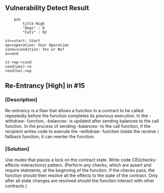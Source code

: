 ## Vulnerability Detect Result

```mermaid
    pie
        title High
        "Dogs" : 8
        "Cats" : 92
```

```flow
st=>start: Start
op=>operation: Your Operation
cond=>condition: Yes or No?
e=>end

st->op->cond
cond(yes)->e
cond(no)->op
```

## Re-Entrancy [High] in #15


### [Description]
Re-entrancy is a flaw that allows a function in a contract to be called repeatedly before the function completes its previous execution.
In the -withdraw- function, -balances- is updated after sending balances to the call function.
In the process of sending -balances- to the call function, if the recipient writes code to execute the -withdraw- function inside the receive / fallback function, it can reenter the function.

### [Solution]
Use mutex that places a lock on the contract state.
Write code CEI(checks-effects-interactions) pattern.
(Perform any checks, which are assert and require statments, at the beginning of the function. If the checks pass, the function should then resolve all the effects to the state of the contract. Only after all state changes are resolved should the function interact with other contracts.)